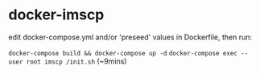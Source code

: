 # docker-imscp

edit docker-compose.yml and/or 'preseed' values in Dockerfile, then run:

`docker-compose build && docker-compose up -d`
`docker-compose exec --user root imscp /init.sh` (~9mins)
